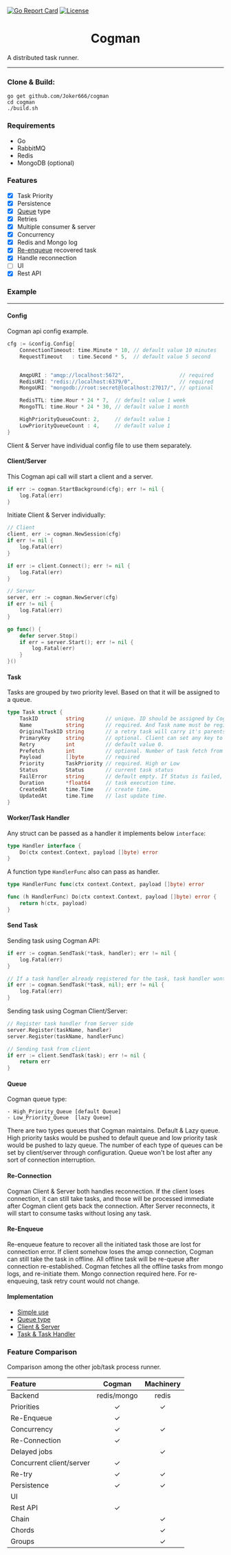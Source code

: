 [![Go Report Card](https://goreportcard.com/badge/Joker666/cogman)](https://goreportcard.com/report/github.com/Joker666/cogman) [![License](https://img.shields.io/badge/license-SATA-blue)](https://github.com/Joker666/cogman/blob/master/LICENSE)

<h1 align="center"> Cogman </h1>

A distributed task runner.

---

### Clone & Build: 
```
go get github.com/Joker666/cogman
cd cogman
./build.sh
```

### Requirements
- Go
- RabbitMQ  
- Redis  
- MongoDB (optional)

### Features

- [x] Task Priority
- [x] Persistence
- [x] [Queue](#queue) type
- [x] Retries
- [x] Multiple consumer & server
- [x] Concurrency
- [x] Redis and Mongo log
- [x] [Re-enqueue](#re-enqueue) recovered task
- [x] Handle reconnection
- [ ] UI
- [x] Rest API

### Example
---

#### Config 

Cogman api config example.
```go
cfg := &config.Config{
    ConnectionTimeout: time.Minute * 10, // default value 10 minutes
    RequestTimeout   : time.Second * 5,  // default value 5 second


    AmqpURI : "amqp://localhost:5672",                  // required
    RedisURI: "redis://localhost:6379/0",               // required
    MongoURI: "mongodb://root:secret@localhost:27017/", // optional

    RedisTTL: time.Hour * 24 * 7,  // default value 1 week
    MongoTTL: time.Hour * 24 * 30, // default value 1 month

    HighPriorityQueueCount: 2,     // default value 1
    LowPriorityQueueCount : 4,     // default value 1
}
```

Client & Server have individual config file to use them separately.

#### Client/Server

This Cogman api call will start a client and a server.

```go
if err := cogman.StartBackground(cfg); err != nil {
    log.Fatal(err)
}
```

Initiate Client & Server individually:

```go
// Client
client, err := cogman.NewSession(cfg)
if err != nil {
    log.Fatal(err)
}

if err := client.Connect(); err != nil {
    log.Fatal(err)
}

// Server
server, err := cogman.NewServer(cfg)
if err != nil {
    log.Fatal(err)
}

go func() {
    defer server.Stop()
    if err = server.Start(); err != nil {
        log.Fatal(err)
    }
}()

```

#### Task
Tasks are grouped by two priority level. Based on that it will be assigned to a queue.

```go
type Task struct {
    TaskID         string       // unique. ID should be assigned by Cogman.
    Name           string       // required. And Task name must be registered with a task handler
    OriginalTaskID string       // a retry task will carry it's parents ID.
    PrimaryKey     string       // optional. Client can set any key to trace a task.
    Retry          int          // default value 0.
    Prefetch       int          // optional. Number of task fetch from queue by consumer at a time.
    Payload        []byte       // required
    Priority       TaskPriority // required. High or Low
    Status         Status       // current task status
    FailError      string       // default empty. If Status is failed, it must have a value.
    Duration       *float64     // task execution time.
    CreatedAt      time.Time    // create time.
    UpdatedAt      time.Time    // last update time.
}
```

#### Worker/Task Handler

Any struct can be passed as a handler it implements below `interface`:

```go
type Handler interface {
	Do(ctx context.Context, payload []byte) error
}
``` 

A function type `HandlerFunc` also can pass as handler.

```go
type HandlerFunc func(ctx context.Context, payload []byte) error

func (h HandlerFunc) Do(ctx context.Context, payload []byte) error {
	return h(ctx, payload)
}
```

#### Send Task

Sending task using Cogman API:
```go
if err := cogman.SendTask(*task, handler); err != nil {
	log.Fatal(err)
}

// If a task handler already registered for the task, task handler wont required further.
if err := cogman.SendTask(*task, nil); err != nil {
	log.Fatal(err)
}

``` 

Sending task using Cogman Client/Server:

```go
// Register task handler from Server side
server.Register(taskName, handler)
server.Register(taskName, handlerFunc)

// Sending task from client
if err := client.SendTask(task); err != nil {
    return err
}
```

#### Queue

Cogman queue type:

```
- High_Priority_Queue [default Queue]  
- Low_Priority_Queue  [lazy Queue]
```

There are two types queues that Cogman maintains. Default & Lazy queue.
High priority tasks would be pushed to default queue and low priority task would be pushed to lazy queue.
The number of each type of queues can be set by client/server through configuration.
Queue won't be lost after any sort of connection interruption.

#### Re-Connection

Cogman Client & Server both handles reconnection. If the client loses connection, it can still take tasks,
and those will be processed immediate after Cogman client gets back the connection.
After Server reconnects, it will start to consume tasks without losing any task.

#### Re-Enqueue

Re-enqueue feature to recover all the initiated task those are lost for connection error.
If client somehow loses the amqp connection, Cogman can still take the task in offline.
All offline task will be re-queue after connection re-established.
Cogman fetches all the offline tasks from mongo logs, and re-initiate them. Mongo connection required here.
For re-enqueuing, task retry count would not change.

#### Implementation
- [Simple use](https://github.com/Joker666/cogman/tree/master/example/simple)
- [Queue type](https://github.com/Joker666/cogman/tree/master/example/queue)
- [Client & Server](https://github.com/Joker666/cogman/tree/master/example/client-server)
- [Task & Task Handler](https://github.com/Joker666/cogman/tree/master/example/tasks)


### Feature Comparison

Comparison among the other job/task process runner.

| Feature                  | Cogman      | Machinery     |
| :------------------------|:-----------:|:-------------:|
| Backend                  | redis/mongo | redis         |
| Priorities               |      ✓      | ✓             |
| Re-Enqueue               |      ✓      |               |
| Concurrency              |      ✓      | ✓             |
| Re-Connection            |      ✓      |               |
| Delayed jobs             |             | ✓             |
| Concurrent client/server |      ✓      |               |
| Re-try                   |      ✓      | ✓             |
| Persistence              |      ✓      | ✓             |
| UI                       |             |               |
| Rest API                 |      ✓      |               |
| Chain                    |             | ✓             |
| Chords                   |             | ✓             |
| Groups                   |             | ✓             |  
 